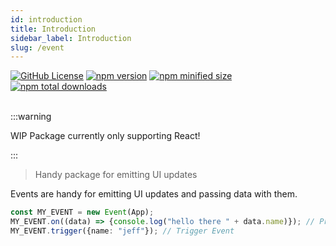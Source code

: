 ```yaml
---
id: introduction
title: Introduction
sidebar_label: Introduction
slug: /event
---
```


<a href="https://github.com/agile-ts/agile">
  <img src="https://img.shields.io/github/license/agile-ts/agile.svg?label=license&style=flat&colorA=293140&colorB=4a4872" alt="GitHub License"/></a>
<a href="https://npm.im/@agile-ts/event">
  <img src="https://img.shields.io/npm/v/@agile-ts/event.svg?label=npm&style=flat&colorA=293140&colorB=4a4872" alt="npm version"/></a>
<a href="https://npm.im/@agile-ts/event">
  <img src="https://img.shields.io/bundlephobia/min/@agile-ts/event.svg?label=minified%20size&style=flat&colorA=293140&colorB=4a4872" alt="npm minified size"/></a>
<a href="https://npm.im/@agile-ts/event">
  <img src="https://img.shields.io/npm/dt/@agile-ts/event.svg?label=downloads&style=flat&colorA=293140&colorB=4a4872" alt="npm total downloads"/></a>

<br />
<br />

:::warning

WIP Package currently only supporting React!

:::

> Handy package for emitting UI updates

Events are handy for emitting UI updates and passing data with them.
```ts
const MY_EVENT = new Event(App);
MY_EVENT.on((data) => {console.log("hello there " + data.name)}); // Print 'hello there jeff' if Event gets triggered
MY_EVENT.trigger({name: "jeff"}); // Trigger Event
```
